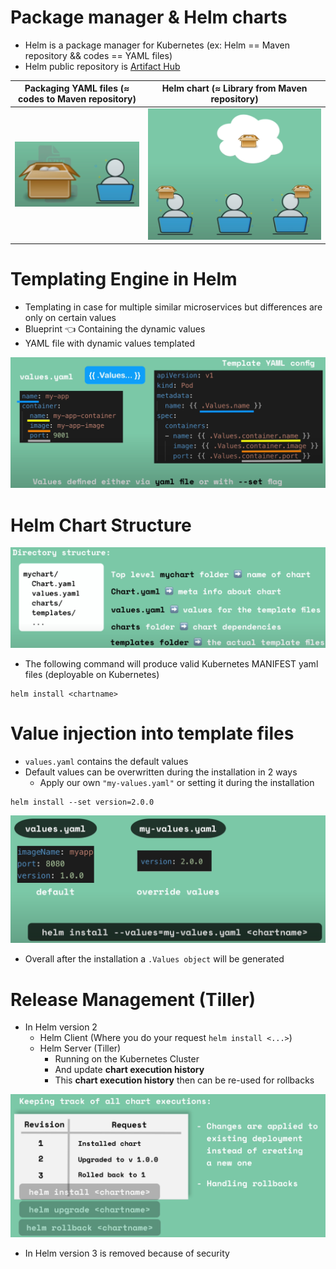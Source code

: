 # Package manager & Helm charts

- Helm is a package manager for Kubernetes (ex: Helm == Maven repository && codes == YAML files)
- Helm public repository is [Artifact Hub](https://artifacthub.io/)

| Packaging YAML files (≈ codes to Maven repository) | Helm chart (≈ Library from Maven repository) |
|----------------------------------------------------|----------------------------------------------|
| ![img.png](img.png)                                | ![img_1.png](img_1.png)                      |


# Templating Engine in Helm

- Templating in case for multiple similar microservices but differences are only on certain values
- Blueprint 👈 Containing the dynamic values
- YAML file with dynamic values templated

![img_2.png](img_2.png)


# Helm Chart Structure

![img_3.png](img_3.png)

- The following command will produce valid Kubernetes MANIFEST yaml files (deployable on Kubernetes)

```shell
helm install <chartname>
```


# Value injection into template files

- `values.yaml` contains the default values
- Default values can be overwritten during the installation in 2 ways
  - Apply our own `"my-values.yaml"` or setting it during the installation


```shell
helm install --set version=2.0.0
```

![img_4.png](img_4.png)

- Overall after the installation a `.Values object` will be generated


# Release Management (Tiller)

- In Helm version 2
  - Helm Client (Where you do your request `helm install <...>`)
  - Helm Server (Tiller)
    - Running on the Kubernetes Cluster
    - And update **chart execution history**
    - This **chart execution history** then can be re-used for rollbacks

![img_5.png](img_5.png)

- In Helm version 3 is removed because of security
